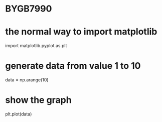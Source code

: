 # BYGB7990
# the normal way to import matplotlib
import matplotlib.pyplot as plt

# generate data from value 1 to 10
data = np.arange(10)

# show the graph
plt.plot(data)
